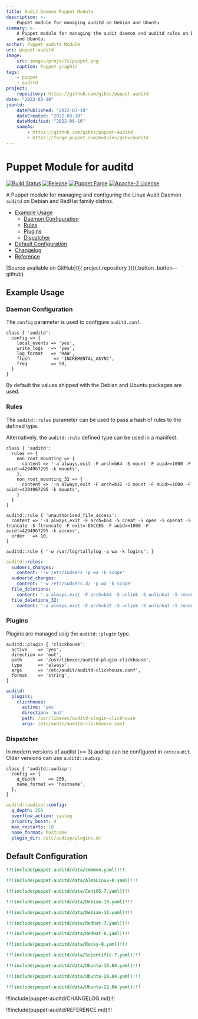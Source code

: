 ```yaml
---
title: Audit Daemon Puppet Module
description: >-
    Puppet module for managing auditd on Debian and Ubuntu
summary: >-
    A Puppet module for managing the audit daemon and auditd rules on Debian
    and Ubuntu.
anchor: Puppet auditd Module
uri: puppet-auditd
image:
    src: images/projects/puppet.png
    caption: Puppet graphic
tags:
    - puppet
    - auditd
project:
    repository: https://github.com/gibbs/puppet-auditd
date: "2022-03-10"
jsonld:
    datePublished: "2022-03-10"
    dateCreated: "2022-03-10"
    dateModified: "2022-06-16"
    sameAs:
        - https://github.com/gibbs/puppet-auditd
        - https://forge.puppet.com/modules/genv/auditd
---
```


# Puppet Module for auditd

[![Build Status](https://img.shields.io/github/workflow/status/gibbs/puppet-auditd/CI?style=flat-square)](https://github.com/gibbs/puppet-auditd/actions?query=workflow%3ACI)
[![Release](https://img.shields.io/github/workflow/status/gibbs/puppet-auditd/Release?label=release&style=flat-square)](https://github.com/gibbs/puppet-auditd/actions?query=workflow%3ARelease)
[![Puppet Forge](https://img.shields.io/puppetforge/v/genv/auditd.svg?maxAge=2592000&style=flat-square)](https://forge.puppet.com/genv/auditd)
[![Apache-2 License](https://img.shields.io/github/license/gibbs/puppet-auditd.svg?style=flat-square)](https://github.com/gibbs/puppet-auditd/blob/master/LICENSE)

A Puppet module for managing and configuring the Linux Audit Daemon `auditd` on 
Debian and RedHat family distros.

- [Example Usage](#goto-example-usage)
  - [Daemon Configuration](#goto-daemon-configuration)
  - [Rules](#goto-rules)
  - [Plugins](#goto-plugins)
  - [Dispatcher](#goto-dispatcher)
- [Default Configuration](#goto-default-configuration)
- [Changelog](#goto-change-log)
- [Reference](#goto-reference)

[Source available on GitHub]({{ project.repository }}){.button .button--github}

## Example Usage

### Daemon Configuration

The `config` parameter is used to configure `auditd.conf`.

```puppet
class { 'auditd':
  config => {
    local_events => 'yes',
    write_logs   => 'yes',
    log_format   => 'RAW',
    flush         => 'INCREMENTAL_ASYNC',
    freq         => 50,
  }
}
```

By default the values shipped with the Debian and Ubuntu packages are used.

### Rules

The `auditd::rules` parameter can be used to pass a hash of rules to the 
defined type.

Alternatively, the `auditd::rule` defined type can be used in a manifest.

```puppet [g1:Class]
class { 'auditd':
  rules => {
    non_root_mounting => {
      content => '-a always,exit -F arch=b64 -S mount -F auid>=1000 -F auid!=4294967295 -k mounts',
    },
    non_root_mounting_32 => {
      content => '-a always,exit -F arch=b32 -S mount -F auid>=1000 -F auid!=4294967295 -k mounts',
    }
  }
}
```

```puppet [g1:Define]
auditd::rule { 'unauthorised_file_access':
  content => '-a always,exit -F arch=b64 -S creat -S open -S openat -S truncate -S ftruncate -F exit=-EACCES -F auid>=1000 -F auid!=4294967295 -k access',
  order   => 10,
}

auditd::rule { '-w /var/log/tallylog -p wa -k logins': }
```

```yaml [g1:Hiera]
auditd::rules:
  sudoers_changes:
    content: '-w /etc/sudoers -p wa -k scope'
  sudoersd_changes:
    content: '-w /etc/sudoers.d/ -p wa -k scope'
  file_deletions:
    content: '-a always,exit -F arch=b64 -S unlink -S unlinkat -S rename -S renameat -F auid>=1000 -F auid!=4294967295 -k delete'
  file_deletions_32:
    content: '-a always,exit -F arch=b32 -S unlink -S unlinkat -S rename -S renameat -F auid>=1000 -F auid!=4294967295 -k delete'
```

### Plugins

Plugins are managed usig the `auditd::plugin` type.

```puppet [g2:Manifest Example]
auditd::plugin { 'clickhouse':
  active    => 'yes',
  direction => 'out',
  path      => '/usr/libexec/auditd-plugin-clickhouse',
  type      => 'always',
  args      => '/etc/audit/auditd-clickhouse.conf',
  format    => 'string',
}
```

```yaml [g2:Hiera Example]
auditd:
  plugins:
    clickhouse:
      active: 'yes'
      direction: 'out'
      path: /usr/libexec/auditd-plugin-clickhouse
      args: /etc/audit/auditd-clickhouse.conf
```

### Dispatcher

In modern versions of auditd (>= 3) audisp can be configured in `/etc/audit`.
Older versions can use `auditd::audisp`.

```puppet [g3:Manifest]
class { 'auditd::audisp':
  config => {
    q_depth     => 250,
    name_format => 'hostname',
  },
}
```

```yaml [g3:Hiera]
auditd::audisp::config:
  q_depth: 250
  overflow_action: syslog
  priority_boost: 4
  max_restarts: 10
  name_format: hostname
  plugin_dir: /etc/audisp/plugins.d/
```

## Default Configuration

```yaml [g1:Common]
!!!include(puppet-auditd/data/common.yaml)!!!
```

```yaml [g1:AlmaLinux 8]
!!!include(puppet-auditd/data/AlmaLinux-8.yaml)!!!
```

```yaml [g1:CentOS 7]
!!!include(puppet-auditd/data/CentOS-7.yaml)!!!
```

```yaml [g1:Debian 10]
!!!include(puppet-auditd/data/Debian-10.yaml)!!!
```

```yaml [g1:Debian 11]
!!!include(puppet-auditd/data/Debian-11.yaml)!!!
```

```yaml [g1:RedHat 7]
!!!include(puppet-auditd/data/RedHat-7.yaml)!!!
```

```yaml [g1:RedHat 8]
!!!include(puppet-auditd/data/RedHat-8.yaml)!!!
```

```yaml [g1:Rocky 8]
!!!include(puppet-auditd/data/Rocky-8.yaml)!!!
```

```yaml [g1:Scientific 7]
!!!include(puppet-auditd/data/Scientific-7.yaml)!!!
```

```yaml [g1:Ubuntu 1804]
!!!include(puppet-auditd/data/Ubuntu-18.04.yaml)!!!
```

```yaml [g1:Ubuntu 2004]
!!!include(puppet-auditd/data/Ubuntu-20.04.yaml)!!!
```

```yaml [g1:Ubuntu 2204]
!!!include(puppet-auditd/data/Ubuntu-22.04.yaml)!!!
```

<div class="puppet--changelog">

!!!include(puppet-auditd/CHANGELOG.md)!!!

</div>
<div class="puppet--reference">

!!!include(puppet-auditd/REFERENCE.md)!!!

</div>
